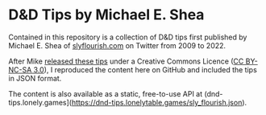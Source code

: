 # D&D Tips by Michael E. Shea

Contained in this repository is a collection of D&D tips first published by Michael E. Shea of [slyflourish.com](https://slyflourish.com) on Twitter from 2009 to 2022.

After Mike [released these tips](https://slyflourish.com/dnd_tip_tweet_archive.html) under a Creative Commons Licence ([CC BY-NC-SA 3.0](https://creativecommons.org/licenses/by-nc-sa/3.0/)), I reproduced the content here on GitHub and included the tips in JSON format.

The content is also available as a static, free-to-use API at (dnd-tips.lonely.games](https://dnd-tips.lonelytable.games/sly_flourish.json).
